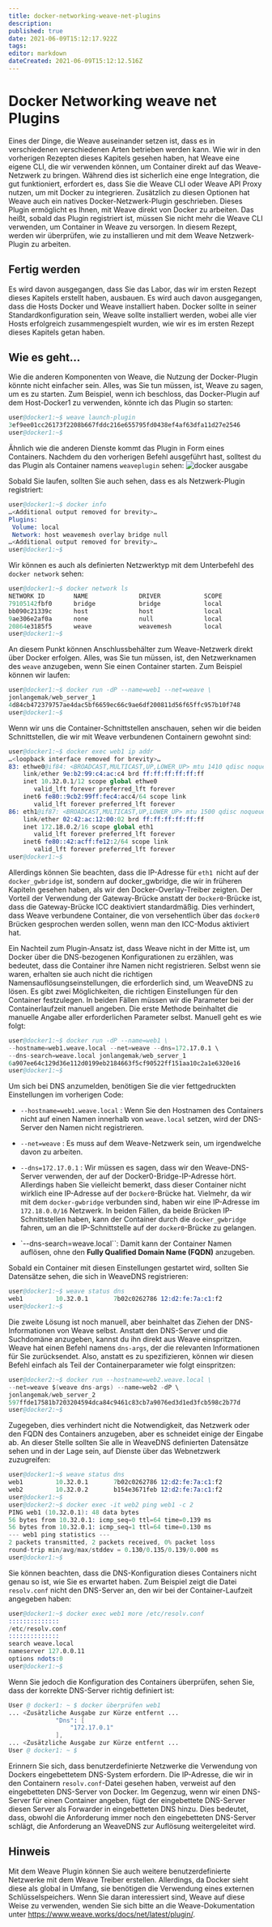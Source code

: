 ```yaml
---
title: docker-networking-weave-net-plugins
description: 
published: true
date: 2021-06-09T15:12:17.922Z
tags: 
editor: markdown
dateCreated: 2021-06-09T15:12:12.516Z
---
```


# Docker Networking weave net Plugins

Eines der Dinge, die Weave auseinander setzen ist, dass es in verschiedenen verschiedenen Arten betrieben werden kann. Wie wir in den vorherigen Rezepten dieses Kapitels gesehen haben, hat Weave eine eigene CLI, die wir verwenden können, um Container direkt auf das Weave-Netzwerk zu bringen. Während dies ist sicherlich eine enge Integration, die gut funktioniert, erfordert es, dass Sie die Weave CLI oder Weave API Proxy nutzen, um mit Docker zu integrieren. Zusätzlich zu diesen Optionen hat Weave auch ein natives Docker-Netzwerk-Plugin geschrieben. Dieses Plugin ermöglicht es Ihnen, mit Weave direkt von Docker zu arbeiten. Das heißt, sobald das Plugin registriert ist, müssen Sie nicht mehr die Weave CLI verwenden, um Container in Weave zu versorgen. In diesem Rezept, werden wir überprüfen, wie zu installieren und mit dem Weave Netzwerk-Plugin zu arbeiten.

## Fertig werden

Es wird davon ausgegangen, dass Sie das Labor, das wir im ersten Rezept dieses Kapitels erstellt haben, ausbauen. Es wird auch davon ausgegangen, dass die Hosts Docker und Weave installiert haben. Docker sollte in seiner Standardkonfiguration sein, Weave sollte installiert werden, wobei alle vier Hosts erfolgreich zusammengespielt wurden, wie wir es im ersten Rezept dieses Kapitels getan haben.

## Wie es geht…

Wie die anderen Komponenten von Weave, die Nutzung der Docker-Plugin könnte nicht einfacher sein. Alles, was Sie tun müssen, ist, Weave zu sagen, um es zu starten. Zum Beispiel, wenn ich beschloss, das Docker-Plugin auf dem Host-Docker1 zu verwenden, könnte ich das Plugin so starten:

```s
user@docker1:~$ weave launch-plugin
3ef9ee01cc26173f2208b667fddc216e655795fd0438ef4af63dfa11d27e2546
user@docker1:~$
```

Ähnlich wie die anderen Dienste kommt das Plugin in Form eines Containers. Nachdem du den vorherigen Befehl ausgeführt hast, solltest du das Plugin als Container namens `weaveplugin` sehen:
![docker ausgabe](https://www.packtpub.com/graphics/9781786461148/graphics/B05453_07_07.jpg)

Sobald Sie laufen, sollten Sie auch sehen, dass es als Netzwerk-Plugin registriert:

```s
user@docker1:~$ docker info
…<Additional output removed for brevity>…
Plugins:
 Volume: local
 Network: host weavemesh overlay bridge null
…<Additional output removed for brevity>…
user@docker1:~$
```

Wir können es auch als definierten Netzwerktyp mit dem Unterbefehl des `docker network` sehen:

```s
user@docker1:~$ docker network ls
NETWORK ID        NAME              DRIVER            SCOPE
79105142fbf0      bridge            bridge            local
bb090c21339c      host              host              local
9ae306e2af0a      none              null              local
20864e3185f5      weave             weavemesh         local
user@docker1:~$
```

An diesem Punkt können Anschlussbehälter zum Weave-Netzwerk direkt über Docker erfolgen. Alles, was Sie tun müssen, ist, den Netzwerknamen des `weave` anzugeben, wenn Sie einen Container starten. Zum Beispiel können wir laufen:

```s
user@docker1:~$ docker run -dP --name=web1 --net=weave \
jonlangemak/web_server_1
4d84cb472379757ae4dac5bf6659ec66c9ae6df200811d56f65ffc957b10f748
user@docker1:~$
```

Wenn wir uns die Container-Schnittstellen anschauen, sehen wir die beiden Schnittstellen, die wir mit Weave verbundenen Containern gewohnt sind:

```s
user@docker1:~$ docker exec web1 ip addr
…<loopback interface removed for brevity>…
83: ethwe0@if84: <BROADCAST,MULTICAST,UP,LOWER_UP> mtu 1410 qdisc noqueue state UP
    link/ether 9e:b2:99:c4:ac:c4 brd ff:ff:ff:ff:ff:ff
    inet 10.32.0.1/12 scope global ethwe0
       valid_lft forever preferred_lft forever
    inet6 fe80::9cb2:99ff:fec4:acc4/64 scope link
       valid_lft forever preferred_lft forever
86: eth1@if87: <BROADCAST,MULTICAST,UP,LOWER_UP> mtu 1500 qdisc noqueue state UP
    link/ether 02:42:ac:12:00:02 brd ff:ff:ff:ff:ff:ff
    inet 172.18.0.2/16 scope global eth1
       valid_lft forever preferred_lft forever
    inet6 fe80::42:acff:fe12:2/64 scope link
       valid_lft forever preferred_lft forever
user@docker1:~$
```

Allerdings können Sie beachten, dass die IP-Adresse für `eth1 `nicht auf der `docker_gwbridge` ist, sondern auf docker_gwbridge, die wir in früheren Kapiteln gesehen haben, als wir den Docker-Overlay-Treiber zeigten. Der Vorteil der Verwendung der Gateway-Brücke anstatt der `Docker0`-Brücke ist, dass die Gateway-Brücke ICC deaktiviert standardmäßig. Dies verhindert, dass Weave verbundene Container, die von versehentlich über das `docker0 `Brücken gesprochen werden sollen, wenn man den ICC-Modus aktiviert hat.

Ein Nachteil zum Plugin-Ansatz ist, dass Weave nicht in der Mitte ist, um Docker über die DNS-bezogenen Konfigurationen zu erzählen, was bedeutet, dass die Container ihre Namen nicht registrieren. Selbst wenn sie waren, erhalten sie auch nicht die richtigen Namensauflösungseinstellungen, die erforderlich sind, um WeaveDNS zu lösen. Es gibt zwei Möglichkeiten, die richtigen Einstellungen für den Container festzulegen. In beiden Fällen müssen wir die Parameter bei der Containerlaufzeit manuell angeben. Die erste Methode beinhaltet die manuelle Angabe aller erforderlichen Parameter selbst. Manuell geht es wie folgt:

```s
user@docker1:~$ docker run -dP --name=web1 \
--hostname=web1.weave.local --net=weave --dns=172.17.0.1 \
--dns-search=weave.local jonlangemak/web_server_1
6a907ee64c129d36e112d0199eb2184663f5cf90522ff151aa10c2a1e6320e16
user@docker1:~$
```

Um sich bei DNS anzumelden, benötigen Sie die vier fettgedruckten Einstellungen im vorherigen Code:

* `--hostname=web1.weave.local` : Wenn Sie den Hostnamen des Containers nicht auf einen Namen innerhalb von `weave.local` setzen, wird der DNS-Server den Namen nicht registrieren.

* `--net=weave` : Es muss auf dem Weave-Netzwerk sein, um irgendwelche davon zu arbeiten.

* `--dns=172.17.0.1` : Wir müssen es sagen, dass wir den Weave-DNS-Server verwenden, der auf der Docker0-Bridge-IP-Adresse hört. Allerdings haben Sie vielleicht bemerkt, dass dieser Container nicht wirklich eine IP-Adresse auf der `Docker0`-Brücke hat. Vielmehr, da wir mit dem `docker-gwbridge` verbunden sind, haben wir eine IP-Adresse im `172.18.0.0/16` Netzwerk. In beiden Fällen, da beide Brücken IP-Schnittstellen haben, kann der Container durch die `docker_gwbridge` fahren, um an die IP-Schnittstelle auf der `docker0`-Brücke zu gelangen.

* `--dns-search=weave.local``: Damit kann der Container Namen auflösen, ohne den **Fully Qualified Domain Name (FQDN)** anzugeben.

Sobald ein Container mit diesen Einstellungen gestartet wird, sollten Sie Datensätze sehen, die sich in WeaveDNS registrieren:

```s
user@docker1:~$ weave status dns
web1         10.32.0.1       7b02c0262786 12:d2:fe:7a:c1:f2
user@docker1:~$
```

Die zweite Lösung ist noch manuell, aber beinhaltet das Ziehen der DNS-Informationen von Weave selbst. Anstatt den DNS-Server und die Suchdomäne anzugeben, kannst du ihn direkt aus Weave einspritzen. Weave hat einen Befehl namens `dns-args`, der die relevanten Informationen für Sie zurücksendet. Also, anstatt es zu spezifizieren, können wir diesen Befehl einfach als Teil der Containerparameter wie folgt einspritzen:

```s
user@docker2:~$ docker run --hostname=web2.weave.local \
--net=weave $(weave dns-args) --name=web2 -dP \
jonlangemak/web_server_2
597ffde17581b7203204594dca84c9461c83cb7a9076ed3d1ed3fcb598c2b77d
user@docker2:~$
```

Zugegeben, dies verhindert nicht die Notwendigkeit, das Netzwerk oder den FQDN des Containers anzugeben, aber es schneidet einige der Eingabe ab. An dieser Stelle sollten Sie alle in WeaveDNS definierten Datensätze sehen und in der Lage sein, auf Dienste über das Webnetzwerk zuzugreifen:

```s
user@docker1:~$ weave status dns
web1         10.32.0.1       7b02c0262786 12:d2:fe:7a:c1:f2
web2         10.32.0.2       b154e3671feb 12:d2:fe:7a:c1:f2
user@docker1:~$
user@docker2:~$ docker exec -it web2 ping web1 -c 2
PING web1 (10.32.0.1): 48 data bytes
56 bytes from 10.32.0.1: icmp_seq=0 ttl=64 time=0.139 ms
56 bytes from 10.32.0.1: icmp_seq=1 ttl=64 time=0.130 ms
--- web1 ping statistics ---
2 packets transmitted, 2 packets received, 0% packet loss
round-trip min/avg/max/stddev = 0.130/0.135/0.139/0.000 ms
user@docker1:~$
```

Sie können beachten, dass die DNS-Konfiguration dieses Containers nicht genau so ist, wie Sie es erwartet haben. Zum Beispiel zeigt die Datei `resolv.conf` nicht den DNS-Server an, den wir bei der Container-Laufzeit angegeben haben:

```s
user@docker1:~$ docker exec web1 more /etc/resolv.conf
::::::::::::::
/etc/resolv.conf
::::::::::::::
search weave.local
nameserver 127.0.0.11
options ndots:0
user@docker1:~$
```

Wenn Sie jedoch die Konfiguration des Containers überprüfen, sehen Sie, dass der korrekte DNS-Server richtig definiert ist:

```s
User @ docker1: ~ $ docker überprüfen web1
... <Zusätzliche Ausgabe zur Kürze entfernt ...
             "Dns": [
                 "172.17.0.1"
             ],
... <Zusätzliche Ausgabe zur Kürze entfernt ...
User @ docker1: ~ $
```

Erinnern Sie sich, dass benutzerdefinierte Netzwerke die Verwendung von Dockers eingebettetem DNS-System erfordern. Die IP-Adresse, die wir in den Containern `resolv.conf`-Datei gesehen haben, verweist auf den eingebetteten DNS-Server von Docker. Im Gegenzug, wenn wir einen DNS-Server für einen Container angeben, fügt der eingebettete DNS-Server diesen Server als Forwarder in eingebetteten DNS hinzu. Dies bedeutet, dass, obwohl die Anforderung immer noch den eingebetteten DNS-Server schlägt, die Anforderung an WeaveDNS zur Auflösung weitergeleitet wird.

## Hinweis

Mit dem Weave Plugin können Sie auch weitere benutzerdefinierte Netzwerke mit dem Weave Treiber erstellen. Allerdings, da Docker sieht diese als global in Umfang, sie benötigen die Verwendung eines externen Schlüsselspeichers. Wenn Sie daran interessiert sind, Weave auf diese Weise zu verwenden, wenden Sie sich bitte an die Weave-Dokumentation unter https://www.weave.works/docs/net/latest/plugin/.
